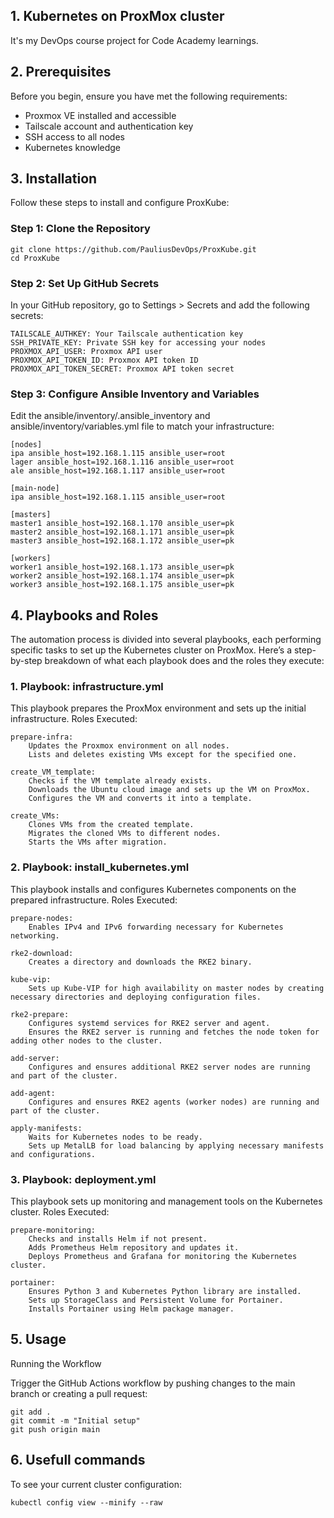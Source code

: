 

## 1. Kubernetes on ProxMox cluster

It's my DevOps course project for Code Academy learnings.

## 2. Prerequisites

Before you begin, ensure you have met the following requirements:
- Proxmox VE installed and accessible
- Tailscale account and authentication key
- SSH access to all nodes
- Kubernetes knowledge

## 3. Installation

Follow these steps to install and configure ProxKube:

### Step 1: Clone the Repository

    git clone https://github.com/PauliusDevOps/ProxKube.git
    cd ProxKube

### Step 2: Set Up GitHub Secrets

In your GitHub repository, go to Settings > Secrets and add the following secrets:

    TAILSCALE_AUTHKEY: Your Tailscale authentication key
    SSH_PRIVATE_KEY: Private SSH key for accessing your nodes
    PROXMOX_API_USER: Proxmox API user
    PROXMOX_API_TOKEN_ID: Proxmox API token ID
    PROXMOX_API_TOKEN_SECRET: Proxmox API token secret

### Step 3: Configure Ansible Inventory and Variables

Edit the ansible/inventory/.ansible_inventory and ansible/inventory/variables.yml file to match your infrastructure:

    
    [nodes]
    ipa ansible_host=192.168.1.115 ansible_user=root
    lager ansible_host=192.168.1.116 ansible_user=root
    ale ansible_host=192.168.1.117 ansible_user=root
    
    [main-node]
    ipa ansible_host=192.168.1.115 ansible_user=root
    
    [masters]
    master1 ansible_host=192.168.1.170 ansible_user=pk
    master2 ansible_host=192.168.1.171 ansible_user=pk
    master3 ansible_host=192.168.1.172 ansible_user=pk
    							   
    [workers]                      
    worker1 ansible_host=192.168.1.173 ansible_user=pk
    worker2 ansible_host=192.168.1.174 ansible_user=pk
    worker3 ansible_host=192.168.1.175 ansible_user=pk

## 4. Playbooks and Roles

The automation process is divided into several playbooks, each performing specific tasks to set up the Kubernetes cluster on ProxMox. Here’s a step-by-step breakdown of what each playbook does and the roles they execute:
### 1. Playbook: infrastructure.yml

This playbook prepares the ProxMox environment and sets up the initial infrastructure.
Roles Executed:

    prepare-infra:
        Updates the Proxmox environment on all nodes.
        Lists and deletes existing VMs except for the specified one.

    create_VM_template:
        Checks if the VM template already exists.
        Downloads the Ubuntu cloud image and sets up the VM on ProxMox.
        Configures the VM and converts it into a template.

    create_VMs:
        Clones VMs from the created template.
        Migrates the cloned VMs to different nodes.
        Starts the VMs after migration.

### 2. Playbook: install_kubernetes.yml

This playbook installs and configures Kubernetes components on the prepared infrastructure.
Roles Executed:

    prepare-nodes:
        Enables IPv4 and IPv6 forwarding necessary for Kubernetes networking.

    rke2-download:
        Creates a directory and downloads the RKE2 binary.

    kube-vip:
        Sets up Kube-VIP for high availability on master nodes by creating necessary directories and deploying configuration files.

    rke2-prepare:
        Configures systemd services for RKE2 server and agent.
        Ensures the RKE2 server is running and fetches the node token for adding other nodes to the cluster.

    add-server:
        Configures and ensures additional RKE2 server nodes are running and part of the cluster.

    add-agent:
        Configures and ensures RKE2 agents (worker nodes) are running and part of the cluster.

    apply-manifests:
        Waits for Kubernetes nodes to be ready.
        Sets up MetalLB for load balancing by applying necessary manifests and configurations.

### 3. Playbook: deployment.yml

This playbook sets up monitoring and management tools on the Kubernetes cluster.
Roles Executed:

    prepare-monitoring:
        Checks and installs Helm if not present.
        Adds Prometheus Helm repository and updates it.
        Deploys Prometheus and Grafana for monitoring the Kubernetes cluster.

    portainer:
        Ensures Python 3 and Kubernetes Python library are installed.
        Sets up StorageClass and Persistent Volume for Portainer.
        Installs Portainer using Helm package manager.


## 5. Usage
Running the Workflow

Trigger the GitHub Actions workflow by pushing changes to the main branch or creating a pull request:


    git add .
    git commit -m "Initial setup"
    git push origin main


## 6. Usefull commands

  To see your current cluster configuration:
   
    kubectl config view --minify --raw

